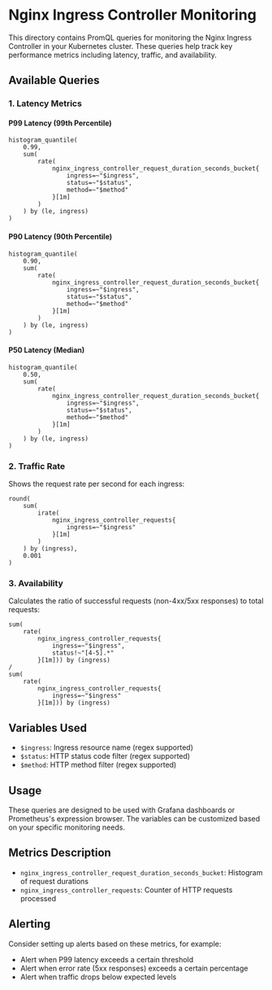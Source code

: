 # Nginx Ingress Controller Monitoring

This directory contains PromQL queries for monitoring the Nginx Ingress Controller in your Kubernetes cluster. These queries help track key performance metrics including latency, traffic, and availability.

## Available Queries

### 1. Latency Metrics

#### P99 Latency (99th Percentile)
```promql
histogram_quantile(
    0.99, 
    sum(
        rate(
            nginx_ingress_controller_request_duration_seconds_bucket{
                ingress=~"$ingress",
                status=~"$status",
                method=~"$method"
            }[1m]
        )
    ) by (le, ingress)
)
```

#### P90 Latency (90th Percentile)
```promql
histogram_quantile(
    0.90, 
    sum(
        rate(
            nginx_ingress_controller_request_duration_seconds_bucket{
                ingress=~"$ingress",
                status=~"$status",
                method=~"$method"
            }[1m]
        )
    ) by (le, ingress)
)
```

#### P50 Latency (Median)
```promql
histogram_quantile(
    0.50, 
    sum(
        rate(
            nginx_ingress_controller_request_duration_seconds_bucket{
                ingress=~"$ingress",
                status=~"$status",
                method=~"$method"
            }[1m]
        )
    ) by (le, ingress)
)
```

### 2. Traffic Rate

Shows the request rate per second for each ingress:

```promql
round(
    sum(
        irate(
            nginx_ingress_controller_requests{
                ingress=~"$ingress"
            }[1m]
        )
    ) by (ingress), 
    0.001
)
```

### 3. Availability

Calculates the ratio of successful requests (non-4xx/5xx responses) to total requests:

```promql
sum(
    rate(
        nginx_ingress_controller_requests{
            ingress=~"$ingress",
            status!~"[4-5].*"
        }[1m])) by (ingress) 
/
sum(
    rate(
        nginx_ingress_controller_requests{
            ingress=~"$ingress"
        }[1m])) by (ingress)
```

## Variables Used

- `$ingress`: Ingress resource name (regex supported)
- `$status`: HTTP status code filter (regex supported)
- `$method`: HTTP method filter (regex supported)

## Usage

These queries are designed to be used with Grafana dashboards or Prometheus's expression browser. The variables can be customized based on your specific monitoring needs.

## Metrics Description

- `nginx_ingress_controller_request_duration_seconds_bucket`: Histogram of request durations
- `nginx_ingress_controller_requests`: Counter of HTTP requests processed

## Alerting

Consider setting up alerts based on these metrics, for example:
- Alert when P99 latency exceeds a certain threshold
- Alert when error rate (5xx responses) exceeds a certain percentage
- Alert when traffic drops below expected levels

